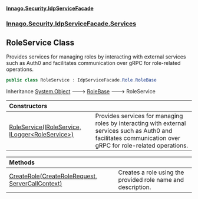 #### [Innago\.Security\.IdpServiceFacade](../../../../../index.md 'index')
### [Innago\.Security\.IdpServiceFacade\.Services](../index.md 'Innago\.Security\.IdpServiceFacade\.Services')

## RoleService Class

Provides services for managing roles by interacting with external services
such as Auth0 and facilitates communication over gRPC for role\-related operations\.

```csharp
public class RoleService : IdpServiceFacade.Role.RoleBase
```

Inheritance [System\.Object](https://learn.microsoft.com/en-us/dotnet/api/system.object 'System\.Object') &#129106; [RoleBase](../../../../../IdpServiceFacade/Role/RoleBase/index.md 'IdpServiceFacade\.Role\.RoleBase') &#129106; RoleService

| Constructors | |
| :--- | :--- |
| [RoleService\(IRoleService, ILogger&lt;RoleService&gt;\)](RoleService(IRoleService,ILogger_RoleService_).md 'Innago\.Security\.IdpServiceFacade\.Services\.RoleService\.RoleService\(Abstractions\.IRoleService, Microsoft\.Extensions\.Logging\.ILogger\<Innago\.Security\.IdpServiceFacade\.Services\.RoleService\>\)') | Provides services for managing roles by interacting with external services such as Auth0 and facilitates communication over gRPC for role\-related operations\. |

| Methods | |
| :--- | :--- |
| [CreateRole\(CreateRoleRequest, ServerCallContext\)](CreateRole(CreateRoleRequest,ServerCallContext).md 'Innago\.Security\.IdpServiceFacade\.Services\.RoleService\.CreateRole\(IdpServiceFacade\.CreateRoleRequest, Grpc\.Core\.ServerCallContext\)') | Creates a role using the provided role name and description\. |
